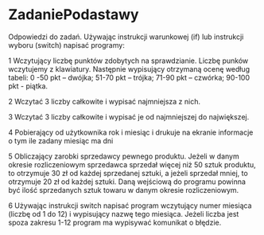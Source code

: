 # ZadaniePodastawy
Odpowiedzi do zadań.
Używając instrukcji warunkowej (if) lub instrukcji wyboru (switch) napisać programy:


	
1 Wczytujący liczbę punktów zdobytych na sprawdzianie. Liczbę punków wczytujemy z klawiatury.
	Następnie wypisujący otrzymaną ocenę według tabeli: 0 -50 pkt – dwójka; 51-70 pkt – trójka; 71-90 pkt – czwórka; 90-100 pkt - piątka.
	
2 Wczytać 3 liczby całkowite i wypisać najmniejsza z nich.
	
3 Wczytać 3 liczby całkowite i wypisać je od najmniejszej do największej.
	
4 Pobierający od użytkownika rok i miesiąc i drukuje na ekranie informacje o tym ile zadany miesiąc ma dni
	
5 Obliczający zarobki sprzedawcy pewnego produktu. Jeżeli w danym okresie rozliczeniowym sprzedawca sprzedał więcej niż 50 sztuk produktu, to otrzymuje 30 zł od każdej sprzedanej sztuki, a jeżeli sprzedał mniej, to otrzymuje 20 zł od każdej sztuki. Daną wejściową do programu powinna być ilość sprzedanych sztuk towaru w danym okresie rozliczeniowym.
	
6 Używając instrukcji switch napisać program wczytujący numer miesiąca (liczbę od 1 do 12) i wypisujący nazwę tego miesiąca. Jeżeli liczba jest spoza zakresu 1-12 program ma wypisywać komunikat o błędzie.
